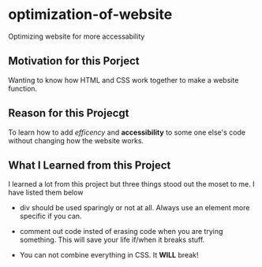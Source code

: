 # optimization-of-website
Optimizing website for more accessability

## Motivation for this Porject

Wanting to know how HTML and CSS work together to make a website function.

## Reason for this Projecgt

To learn how to add *efficency* and **accessibility** to some one else's code without changing how the website works.

## What I Learned from this Project

I learned a lot from this project but three things stood out the moset to me. I have listed them below
  
  * div should be used sparingly or not at all. Always use an element more specific if you can.
 
  * comment out code insted of erasing code when you are trying something. This will save your life if/when it breaks stuff.
  
  * You can not combine everything in CSS. It **WILL** break!
